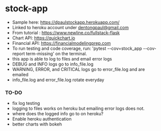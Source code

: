 # stock-app
- Sample here: https://dpaulstockapp.herokuapp.com/
- Linked to heroku account under dentongpaul@gmail.com
- From tutorial : https://www.newline.co/fullstack-flask
- Chart API: https://quickchart.io
- Financial API: https://financialmodelingprep.com
- To run testing and code coverage, run: 'pytest --cov=stock_app --cov-report term-missing' on the terminal.
- this app is able to log to files and email error logs
- DEBUG and INFO logs go to info_file.log
- WARNING, ERROR, and CRITICAL logs go to error_file.log and are emailed
- info_file.log and error_file.log rotate everyday

### TO-DO
- fix log testing
- logging to files works on heroku but emailing error logs does not.
- where does the logged info go to on heroku?
- Enable heroku authentication
- better charts with bokeh